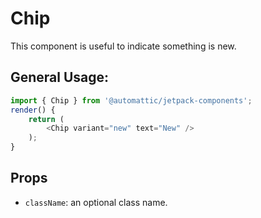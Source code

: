 Chip
=========

This component is useful to indicate something is new.

## General Usage:

```js
import { Chip } from '@automattic/jetpack-components';
render() {
	return (
		<Chip variant="new" text="New" />
	);
}
```

## Props

- `className`: an optional class name.
